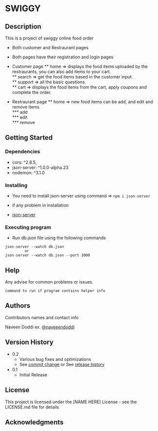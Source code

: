 # SWIGGY

## Description

This is a project of swiggy online food order 
* Both customer and Restraurant pages
* Both pages have their registration and login pages
* Customer page
    ** home => displays the food items uploaded by the restraurants, you can also add items to your cart.  
    ** search => get the food items based in the customer input.    
    ** support => all the basic questions.    
    ** cart => displays the food items from the cart, apply coupons and complete the order.  

* Restraurant page 
    ** home => new food items can be add, and edit and remove items   
        *** add  
        *** edit  
        *** remove  


## Getting Started


### Dependencies

* cors: ^2.8.5,
* json-server: ^1.0.0-alpha.23
* nodemon: ^3.1.0

### Installing

* You need to install json-server using command => ``` npm i json-server ```

* if any problem in installation
* [json-server](https://chrisdevcode.hashnode.dev/how-to-create-and-deploy-a-json-server)

### Executing program

* Run db.json file using the following commands
```
json-server --watch db.json 
         or 
json-server --watch db.json --port 3000

```

## Help

Any advise for common problems or issues.
```
command to run if program contains helper info
```

## Authors

Contributors names and contact info

Naveen Doddi
ex. [@naveeendoddi](https://twitter.com/naveeendoddi)

## Version History

* 0.2
    * Various bug fixes and optimizations
    * See [commit change]() or See [release history]()
* 0.1
    * Initial Release

## License

This project is licensed under the [NAME HERE] License - see the LICENSE.md file for details

## Acknowledgments
